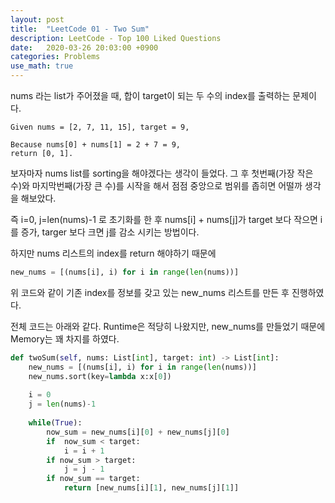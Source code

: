 ```yaml
---
layout: post
title:  "LeetCode 01 - Two Sum"
description: LeetCode - Top 100 Liked Questions
date:   2020-03-26 20:03:00 +0900
categories: Problems
use_math: true
---
```


nums 라는 list가 주어졌을 때, 합이 target이 되는 두 수의 index를 출력하는 문제이다.

```
Given nums = [2, 7, 11, 15], target = 9,

Because nums[0] + nums[1] = 2 + 7 = 9,
return [0, 1].
```

보자마자 nums list를 sorting을 해야겠다는 생각이 들었다.
그 후 첫번째(가장 작은 수)와 마지막번째(가장 큰 수)를 시작을 해서 점점 중앙으로 범위를 좁히면 어떨까 생각을 해보았다.

즉 i=0, j=len(nums)-1 로 초기화를 한 후 nums[i] + nums[j]가 target 보다 작으면 i를 증가, targer 보다 크면 j를 감소 시키는 방법이다.

하지만 nums 리스트의 index를 return 해야하기 때문에 
```python
new_nums = [(nums[i], i) for i in range(len(nums))]
```
위 코드와 같이 기존 index를 정보를 갖고 있는 new_nums 리스트를 만든 후 진행하였다.

전체 코드는 아래와 같다. Runtime은 적당히 나왔지만, new_nums를 만들었기 때문에 Memory는 꽤 차지를 하였다.

```python
def twoSum(self, nums: List[int], target: int) -> List[int]:
    new_nums = [(nums[i], i) for i in range(len(nums))]
    new_nums.sort(key=lambda x:x[0])
    
    i = 0
    j = len(nums)-1
    
    while(True):
        now_sum = new_nums[i][0] + new_nums[j][0]
        if  now_sum < target:
            i = i + 1
        if now_sum > target:
            j = j - 1
        if now_sum == target:
            return [new_nums[i][1], new_nums[j][1]]
```